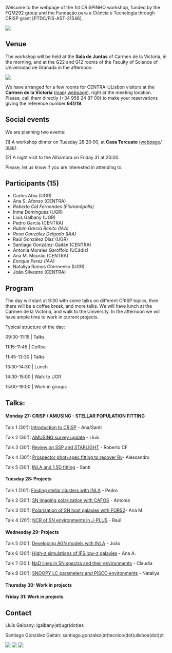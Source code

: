 Welcome to the webpage of the 1st CRISPINHO workshop, funded by the FQM292 group and the Fundação para a
Ciência e Tecnologia through CRISP grant [PTDC/FIS-AST-31546]. 

[![](https://github.com/amusing-muse/crispinho2020/raw/master/group_photo.jpg)](https://github.com/amusing-muse/crispinho2020/raw/master/group_photo_big.jpg)

## Venue

The workshop will be held at the **Sala de Juntas** of Carmen de la Victoria, in the morning, and at the G22 and G12 rooms of the Faculty of Science of Universidad de Granada in the afternoon.

[![](https://github.com/amusing-muse/crispinho2020/raw/master/map.png)](https://www.google.com/maps/dir/Carmen+de+la+Victoria,+Cuesta+del+Chapiz,+9,+18010+Granada/Faculty+of+Sciences+of+the+UGR,+Avenida+de+Fuente+Nueva,+s%2Fn,+18071+Granada/@37.1792554,-3.6077715,15z/data=!3m1!4b1!4m14!4m13!1m5!1m1!1s0xd71fcc9ac4d670b:0x9edd116b4ac23362!2m2!1d-3.5886695!2d37.1808104!1m5!1m1!1s0xd71fcec9131a577:0x2d03f6ab4085cc8e!2m2!1d-3.6096739!2d37.179749!3e2)

We have arranged for a few rooms for CENTRA-ULisbon visitors at the **Carmen de la Victoria** ([map](https://www.google.com/maps/place/Carmen+de+la+Victoria/@37.1792554,-3.6077715,15z/data=!4m5!3m4!1s0xd71fcc9ac4d670b:0x9edd116b4ac23362!8m2!3d37.1808104!4d-3.5886695)/ 
[webpage](http://carmendelavictoria.ugr.es/)), right at the meeting location. Please, call them directly (+34 958 24 87 00) to make your reservations giving the reference number **641/19**.

## Social events

We are planning two events: 

(1) A workshop dinner on Tuesday 28 20:00, at **Casa Torcuato** ([webpage](https://www.casatorcuato.com/)/ 
[map](https://www.google.com/maps/place/Restaurante+andaluz+-+Casa+Torcuato/@37.18394,-3.5937947,20.63z/data=!4m5!3m4!1s0xd71fcc67f5914ab:0xc6e2aea88a5b1a14!8m2!3d37.1839876!4d-3.5936411)).

(2) A night visit to the Alhambra on Friday 31 at 20:00. 

Please, let us know if you are interested in attending to. 

## Participants (15)

- Carlos Abia (UGR)
- Ana S. Afonso (CENTRA)
- *Roberto Cid Fernandes (Florianópolis)*
- Inma Domínguez (UGR)
- Lluís Galbany (UGR)
- Pedro Garcia (CENTRA)
- *Rubén García Benito (IAA)*
- *Rosa González Delgado (IAA)*
- Raúl González Díaz (UGR)
- Santiago González-Gaitán (CENTRA)
- Antonia Morales Garoffolo (UCádiz)
- Ana M. Mourão (CENTRA)
- *Enrique Perez (IAA)* 
- Nataliya Ramos Chernenko (UGR)
- João Silvestre (CENTRA)

## Program

The day will start at 9:30 with some talks on different CRISP topics, then there will be a coffee break, and more talks. We will have lunch at the Carmen de la Victoria, and walk to the University. In the afternoon we will have ample time to work in current projects.

Typical structure of the day:

 09:30-11:15 | Talks               
 
 11:15-11:45 | Coffee                  
 
 11:45-13:30 | Talks
 
 13:30-14:30 | Lunch                   
 
 14:30-15:00 | Walk to UGR             
 
 15:00-19:00 | Work in groups          

## Talks:

#### Monday 27: CRISP / AMUSING - STELLAR POPULATION FITTING

Talk 1 (30'): [Introduction to CRISP](https://github.com/amusing-muse/crispinho2020/blob/master/talks/CRISP.pdf) - Ana/Santi

Talk 2 (30'): [AMUSING survey update](https://github.com/amusing-muse/crispinho2020/blob/master/talks/Lluis.pdf) - Lluís

Talk 3 (30'): [Review on SSP and STARLIGHT](https://github.com/amusing-muse/crispinho2020/blob/master/talks/Roberto.pdf) - Roberto CF

Talk 4 (30'): [Prospector phot+spec fitting to recover Rv](https://github.com/amusing-muse/crispinho2020/blob/master/talks/Alessandro.pdf)- Alessandro

Talk 5 (30'): [INLA and 1.5D fitting](https://github.com/amusing-muse/crispinho2020/blob/master/talks/Santiago.pdf) - Santi

#### Tuesday 28:  Projects

Talk 1 (20'): [Finding stellar clusters with INLA](https://github.com/amusing-muse/crispinho2020/blob/master/talks/Pedro.pdf) - Pedro

Talk 2 (20'): [SN imaging polarization with CAFOS](https://github.com/amusing-muse/crispinho2020/blob/master/talks/Antonia.pdf) - Antonia

Talk 3 (20'): [Polarization of SN host galaxies with FORS2](https://github.com/amusing-muse/crispinho2020/blob/master/talks/AMourao.pdf)- Ana M.

Talk 4 (20'): [NCR of SN environments in J-PLUS](https://github.com/amusing-muse/crispinho2020/blob/master/talks/Raul.pdf) - Raúl

#### Wednesday 29: Projects

Talk 5 (20'): [Developing AGN models with INLA](https://github.com/amusing-muse/crispinho2020/blob/master/talks/Joao.pdf) - João

Talk 6 (20'): [High-z simulations of IFS low-z galaxies](https://github.com/amusing-muse/crispinho2020/blob/master/talks/AAfonso.pdf) - Ana A.

Talk 7 (20'): [NaD lines in SN spectra and their environments](https://github.com/amusing-muse/crispinho2020/blob/master/talks/Claudia.pdf) - Claudia

Talk 8 (20'): [SNOOPY LC parameters and PISCO environments](https://github.com/amusing-muse/crispinho2020/blob/master/talks/Nataliya.pdf) - Nataliya


#### Thursday 30: Work in projects

#### Friday 31: Work in projects


## Contact

Lluís Galbany: lgalbany(at)ugr(dot)es

Santiago Gónzález Gaitán: santiago.gonzalez(at)tecnico(dot)ulisboa(dot)pt

[![](https://github.com/amusing-muse/crispinho2020/raw/master/group_photo_2.jpg)](https://github.com/amusing-muse/crispinho2020/raw/master/group_photo_2.jpg)
[![](https://github.com/amusing-muse/crispinho2020/raw/master/group_photo_3.jpg)](https://github.com/amusing-muse/crispinho2020/raw/master/group_photo_3.jpg)
[![](https://github.com/amusing-muse/crispinho2020/raw/master/group_photo_4.jpg)](https://github.com/amusing-muse/crispinho2020/raw/master/group_photo_4.jpg)
